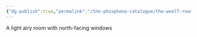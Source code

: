 ```yaml
---
{"dg-publish":true,"permalink":"/the-phosphene-catalogue/the-woolf-room/","hide":true,"tags":["tpc-location"],"noteIcon":""}
---
```



A light airy room with north-facing windows
